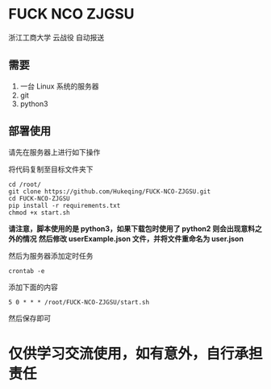 # FUCK NCO ZJGSU

浙江工商大学 云战役 自动报送

## 需要
 1. 一台 Linux 系统的服务器
 2. git
 3. python3

## 部署使用
请先在服务器上进行如下操作

将代码复制至目标文件夹下

```shell script
cd /root/
git clone https://github.com/Hukeqing/FUCK-NCO-ZJGSU.git
cd FUCK-NCO-ZJGSU
pip install -r requirements.txt
chmod +x start.sh
```
**请注意，脚本使用的是 python3，如果下载包时使用了 python2 则会出现意料之外的情况**
**然后修改 userExample.json 文件，并将文件重命名为 user.json**

然后为服务器添加定时任务
```shell script
crontab -e
```

添加下面的内容
```shell script
5 0 * * * /root/FUCK-NCO-ZJGSU/start.sh
```

然后保存即可

# 仅供学习交流使用，如有意外，自行承担责任
